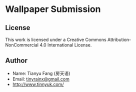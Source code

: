 # Wallpaper Submission

## License

This work is licensed under a Creative Commons Attribution-NonCommercial 4.0 International License.

## Author

- Name: Tianyu Fang (房天语)
- Email: tinyrainx@gmail.com
- http://www.tinnyuk.com/